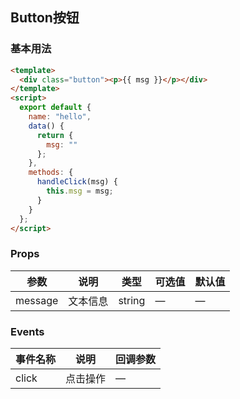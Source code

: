 ## Button按钮

### 基本用法

```html
<template>
  <div class="button"><p>{{ msg }}</p></div>
</template>
<script>
  export default {
    name: "hello",
    data() {
      return {
        msg: ""
      };
    },
    methods: {
      handleClick(msg) {
        this.msg = msg;
      }
    }
  };
</script>
```

### Props

| 参数    | 说明     | 类型   | 可选值 | 默认值 |
| ------- | -------- | ------ | ------ | ------ |
| message | 文本信息 | string | —      | —      |

### Events

| 事件名称 | 说明     | 回调参数 |
| -------- | -------- | -------- |
| click    | 点击操作 | —        |
